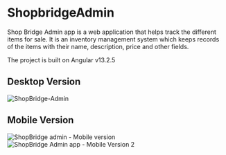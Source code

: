 # ShopbridgeAdmin

Shop Bridge Admin app is a web application that helps track the different items for sale. It is an inventory management system which keeps records of the items with their name, description, price and other fields.

The project is built on Angular v13.2.5

## Desktop Version
![ShopBridge-Admin](https://user-images.githubusercontent.com/37466111/156913204-39605dec-564c-447a-92ae-e04fa4fd5204.png)

## Mobile Version
![ShopBridge admin - Mobile version](https://user-images.githubusercontent.com/37466111/156913272-1a935556-6c27-4863-9071-080f2b08c174.png) ![ShopBridge Admin app - Mobile Version 2](https://user-images.githubusercontent.com/37466111/156913381-4761fc51-a861-439e-9b3c-e26b95ac56f7.png)
